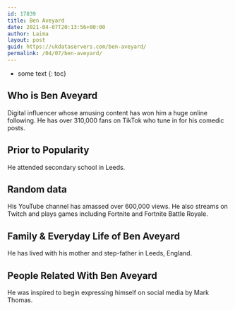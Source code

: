 ```yaml
---
id: 17839
title: Ben Aveyard
date: 2021-04-07T20:13:56+00:00
author: Laima
layout: post
guid: https://ukdataservers.com/ben-aveyard/
permalink: /04/07/ben-aveyard/
---
```


* some text
{: toc}


## Who is Ben Aveyard
                  
                  
                  
Digital influencer whose amusing content has won him a huge online following. He has over 310,000 fans on TikTok who tune in for his comedic posts. 
                  
              
            
              
            
                
                
                
## Prior to Popularity
                  
                  
                  
He attended secondary school in Leeds. 
                  
              
            
              
            
                
                
                
## Random data
                  
                  
                  
His YouTube channel has amassed over 600,000 views. He also streams on Twitch and plays games including Fortnite and Fortnite Battle Royale. 
                  
              
            
              
            
                
                
                
## Family & Everyday Life of Ben Aveyard
                  
                  
                  
He has lived with his mother and step-father in Leeds, England. 
                  
              
            
              
            
                
                
                
## People Related With Ben Aveyard
                  
                  
                  
He was inspired to begin expressing himself on social media by Mark Thomas. 
                  
              
            
              
            
                
              
            
              
              
            
            
              
            
          
          
          